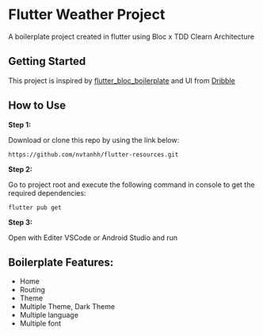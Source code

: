 # Flutter Weather Project

A boilerplate project created in flutter using Bloc x TDD Clearn Architecture

## Getting Started

This project is inspired by [flutter_bloc_boilerplate](https://github.com/wem2017/flutter_bloc_boilerplate) and UI from [Dribble](https://dribbble.com/shots/15162632-Weather-app/attachments/6902166)


## How to Use

**Step 1:**

Download or clone this repo by using the link below:

```
https://github.com/nvtanhh/flutter-resources.git
```

**Step 2:**

Go to project root and execute the following command in console to get the required dependencies:

```
flutter pub get
```

**Step 3:**

Open with Editer VSCode or Android Studio and run

## Boilerplate Features:

* Home
* Routing
* Theme
* Multiple Theme, Dark Theme
* Multiple language
* Multiple font
